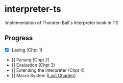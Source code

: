 # interpreter-ts

Implementation of Thorsten Ball's Interpreter book in TS

## Progress

- [x] Lexing (Chpt 1)
- [] Parsing (Chpt 2)
- [] Evaluation (Chpt 3)
- [] Extending the Interpreter (Chpt 4)
- [] Macro System ([Lost Chapter](https://interpreterbook.com/lost/))

